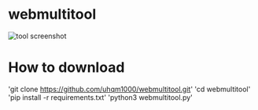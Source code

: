 # webmultitool
![tool screenshot](https://i.imgur.com/JsCJVaA.png)
# How to download

'git clone https://github.com/uhqm1000/webmultitool.git'
'cd webmultitool'
'pip install -r requirements.txt'
'python3 webmultitool.py'

